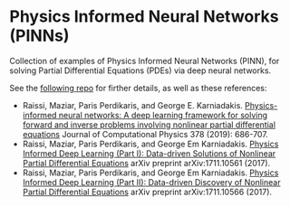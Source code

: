 # Physics Informed Neural Networks (PINNs)
Collection of examples of Physics Informed Neural Networks (PINN), for solving Partial Differential Equations (PDEs) via deep neural networks. 

See the <a href=https://github.com/maziarraissi/PINNs>following repo</a> for firther details, as well as these references:
<ul>
  <li>Raissi, Maziar, Paris Perdikaris, and George E. Karniadakis. <a href=https://www.sciencedirect.com/science/article/pii/S0021999118307125>Physics-informed neural networks: A deep learning framework for solving forward and inverse problems involving nonlinear partial differential equations</a> Journal of Computational Physics 378 (2019): 686-707.</li>
  <li>Raissi, Maziar, Paris Perdikaris, and George Em Karniadakis. <a href=https://arxiv.org/abs/1711.10561>Physics Informed Deep Learning (Part I): Data-driven Solutions of Nonlinear Partial Differential Equations</a> arXiv preprint arXiv:1711.10561 (2017).</li>
  <li>Raissi, Maziar, Paris Perdikaris, and George Em Karniadakis. <a href=https://arxiv.org/abs/1711.10566>Physics Informed Deep Learning (Part II): Data-driven Discovery of Nonlinear Partial Differential Equations</a> arXiv preprint arXiv:1711.10566 (2017).</li>
</ul> 
